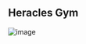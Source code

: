 ## Heracles Gym 

![image](https://github.com/wilsonmjunior/heracles-app/assets/11083214/3c6018db-54c6-4092-887e-21d226227230)
